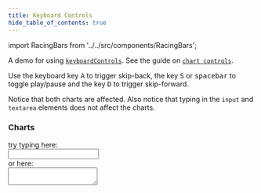 ```yaml
---
title: Keyboard Controls
hide_table_of_contents: true
---
```


import RacingBars from '../../src/components/RacingBars';

A demo for using [`keyboardControls`](../documentation/options.md#keyboardControls).
See the guide on [`chart controls`](../guides/chart-controls.md).

<!--truncate-->

Use the keyboard key <kbd>A</kbd> to trigger skip-back, the key <kbd>S</kbd> or <kbd>spacebar</kbd> to toggle play/pause and the key <kbd>D</kbd> to trigger skip-forward.

Notice that both charts are affected. Also notice that typing in the `input` and `textarea` elements does not affect the charts.

### Charts

<div className="gallery">
  <RacingBars
    dataUrl="/data/population.csv"
    dataType="csv"
    title="World Population"
    subTitle="in millions"
    keyboardControls={true}
    showGroups={true}
/>
</div>

<div className="gallery">
<RacingBars
    dataUrl="/data/population.csv"
    dataType="csv"
    title="World Population"
    subTitle="in millions"
    keyboardControls={true}
    showGroups={false}
/>
</div>
  <span>try typing here:</span>
  <div><input type="text" /></div>
  <span>or here:</span>
  <div><textarea></textarea></div>
